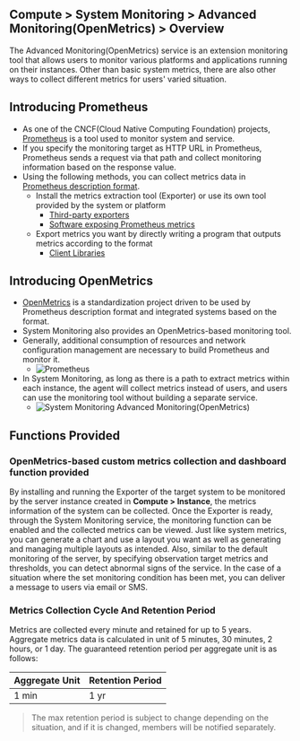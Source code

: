 ## Compute > System Monitoring > Advanced Monitoring(OpenMetrics) > Overview
The Advanced Monitoring(OpenMetrics) service is an extension monitoring tool that allows users to monitor various platforms and applications running on their instances.
Other than basic system metrics, there are also other ways to collect different metrics for users' varied situation.

## Introducing Prometheus

* As one of the CNCF(Cloud Native Computing Foundation) projects, [Prometheus](https://prometheus.io/) is a tool used to monitor system and service.
* If you specify the monitoring target as HTTP URL in Prometheus, Prometheus sends a request via that path and collect monitoring information based on the response value.
* Using the following methods, you can collect metrics data in [Prometheus description format](https://prometheus.io/docs/instrumenting/exposition_formats/).
  * Install the metrics extraction tool (Exporter) or use its own tool provided by the system or platform
    * [Third-party exporters](https://prometheus.io/docs/instrumenting/exporters/#third-party-exporters)
    * [Software exposing Prometheus metrics](https://prometheus.io/docs/instrumenting/exporters/#software-exposing-prometheus-metrics)
  * Export metrics you want by directly writing a program that outputs metrics according to the format
    * [Client Libraries](https://prometheus.io/docs/instrumenting/clientlibs/#client-libraries)

## Introducing OpenMetrics

* [OpenMetrics](https://github.com/OpenObservability/OpenMetrics/blob/master/OpenMetrics.md) is a standardization project driven to be used by Prometheus description format and integrated systems based on the format.
* System Monitoring also provides an OpenMetrics-based monitoring tool.
* Generally, additional consumption of resources and network configuration management are necessary to build Prometheus and monitor it.
    * ![Prometheus](https://static.toastoven.net/prod_system_monitoring/console_guide/open-metrics-overview-1.png)
* In System Monitoring, as long as there is a path to extract metrics within each instance, the agent will collect metrics instead of users, and users can use the monitoring tool without building a separate service.
    * ![System Monitoring Advanced Monitoring(OpenMetrics)](https://static.toastoven.net/prod_system_monitoring/console_guide/open-metrics-overview-2.png)

## Functions Provided

### OpenMetrics-based custom metrics collection and dashboard function provided

By installing and running the Exporter of the target system to be monitored by the server instance created in **Compute > Instance**, the metrics information of the system can be collected.
Once the Exporter is ready, through the System Monitoring service, the monitoring function can be enabled and the collected metrics can be viewed. Just like system metrics, you can generate a chart and use a layout you want as well as generating and managing multiple layouts as intended. Also, similar to the default monitoring of the server, by specifying observation target metrics and thresholds, you can detect abnormal signs of the service. In the case of a situation where the set monitoring condition has been met, you can deliver a message to users via email or SMS.


### Metrics Collection Cycle And Retention Period

Metrics are collected every minute and retained for up to 5 years. Aggregate metrics data is calculated in unit of 5 minutes, 30 minutes, 2 hours, or 1 day. The guaranteed retention period per aggregate unit is as follows:

| Aggregate Unit | Retention Period |
| -------------- | ---------------- |
| 1 min          | 1 yr             |

> The max retention period is subject to change depending on the situation, and if it is changed, members will be notified separately.